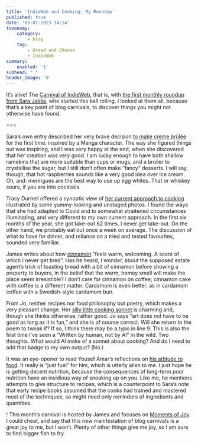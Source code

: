 ```yaml
---
title: 'IndieWeb and Cooking: My Roundup'
published: true
date: '05-07-2023 14:14'
taxonomy:
    category:
        - blog
    tag:
        - Bread and Cheese
        - IndieWeb
summary:
    enabled: '1'
subhead: " "
header_image: '0'
---
```


It’s alive! The [Carnival of IndieWeb](https://indieweb.org/indieweb-carnival), that is, with [the first monthly roundup from Sara Jakša](https://sarajaksa.eu/2023/07/carnival-of-indieweb-june-2023-edition-indieweb-and-cooking-roundup-post/), who started this ball rolling. I looked at them all, because that’s a key point of blog carnivals, to discover things you might not otherwise have found.

===

Sara’s own entry described her very brave decision [to make crème brûlée](https://sarajaksa.eu/2023/06/indieweb-carneval-june-2023-making-the-creme-brulee-albert-james-moriarty-recommendation/) for the first time, inspired by a Manga character. The way she figured things out was inspiring, and I was very happy at the end, when she discovered that her creation was very good. I am lucky enough to have both shallow ramekins that are more suitable than cups or mugs, and a broiler to crystallise the sugar, but I still don’t often make “fancy” desserts. I will say, though, that hot raspberries sounds like a very good idea over ice cream. Oh, and: meringues are the best way to use up egg whites. That or whiskey sours, if you are into cocktails.

Tracy Durnell offered a synoptic view of [her current approach to cooking](https://tracydurnell.com/2023/06/30/my-current-approach-to-food-indieweb-carnival-cooking/) illustrated by some yummy-looking and unstaged photos. I found the ways that she had adapted to Covid and to somewhat straitened circumstances illuminating, and very different to my own current approach. In the first six months of the year, she got take-out 62 times. I never get take-out. On the other hand, we probably eat out once a week on average. The discussion of what to have for dinner, and reliance on a tried and tested favourites, sounded very familiar.

James writes about how [cinnamon](https://jamesg.blog/2023/06/19/cinnamon/) “feels warm, welcoming. A scent of which I never get tired”. Has he heard, I wonder, about the supposed estate agent’s trick of toasting bread with a bit of cinnamon before showing a property to buyers, in the belief that the warm, homey smell will make the place seem irresistible? I don’t care for cinnamon on coffee; cinnamon cake with coffee is a different matter. Cardamom is even better, as in cardamom coffee with a Swedish-style cardamom bun.

From Jo, neither recipes nor food philosophy but poetry, which makes a very pleasant change. Her [silly little cooking sonnet](https://dead.garden/blog/silly-little-cooking-sonnet.html) is charming and, though she thinks otherwise, rather good. Jo says “art does not have to be good as long as it is fun,” and she is of course correct. Will she return to the poem to tweak if? If so, I think there may be a typo in line 9. This is also the first time I’ve seen a “Written by human, not by AI” in the wild. Two thoughts. What would AI make of a sonnet about cooking? And do I need to add that badge to my own output? (No.)

It was an eye-opener to read Yousef Amar’s reflections on [his attitude to food](https://yousefamar.com/memo/log/2023-06-21-18-38-05/). It really is “just fuel” for him, which is utterly alien to me. I just hope he is getting decent nutrition, because the consequences of long-term poor nutrition have an insidious way of sneaking up on you. Like me, he mentions attempts to give structure to recipes, which is a counterpoint to Sara’s note that early recipe books assumed that the cooks had trained and mastered most of the techniques, so might need only reminders of ingredients and quantities.

! This month’s carnival is hosted by James and focuses on [Moments of Joy](https://jamesg.blog/2023/07/01/indieweb-carnival/). I could cheat, and say that this new manifestation of blog carnivals is a great joy to me, but I won’t. Plenty of other things give me joy, so I am sure to find bigger fish to fry. 
